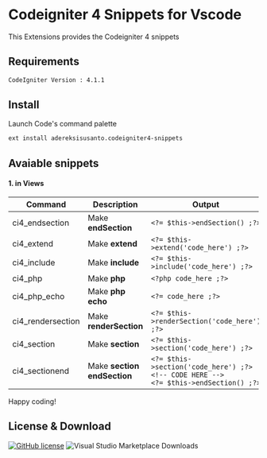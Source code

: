 # Codeigniter 4 Snippets for Vscode

This Extensions provides the Codeigniter 4 snippets

## Requirements

```bash
CodeIgniter Version : 4.1.1
```

## Install

Launch Code's command palette

```bash
ext install adereksisusanto.codeigniter4-snippets
```

## Avaiable snippets

#### 1. in Views

| Command           | Description                    | Output                                                                                         |
| ----------------- | ------------------------------ | ---------------------------------------------------------------------------------------------- |
| ci4_endsection    | Make <b>endSection</b>         | `<?= $this->endSection() ;?>`                                                                  |
| ci4_extend        | Make <b>extend</b>             | `<?= $this->extend('code_here') ;?> `                                                          |
| ci4_include       | Make <b>include</b>            | `<?= $this->include('code_here') ;?> `                                                         |
| ci4_php           | Make <b>php</b>                | `<?php code_here ;?> `                                                                         |
| ci4_php_echo      | Make <b>php echo</b>           | `<?= code_here ;?> `                                                                           |
| ci4_rendersection | Make <b>renderSection</b>      | `<?= $this->renderSection('code_here') ;?> `                                                   |
| ci4_section       | Make <b>section</b>            | `<?= $this->section('code_here') ;?>`                                                          |
| ci4_sectionend    | Make <b>section endSection</b> | `<?= $this->section('code_here') ;?>`<br>`<!-- CODE HERE -->`<br>`<?= $this->endSection() ;?>` |

Happy coding!

## License & Download

[![GitHub license](https://img.shields.io/github/license/adereksisusanto/codeigniter4-snippets.svg)](https://github.com/adereksisusanto/codeigniter4-snippets) ![Visual Studio Marketplace Downloads](https://img.shields.io/visual-studio-marketplace/d/adereksisusanto.codeigniter4-snippets)
